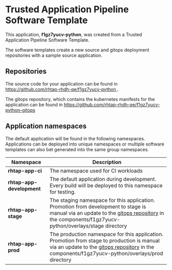 # Trusted Application Pipeline Software Template

This application, **f1gz7yucv-python**, was created from a Trusted Application Pipeline Software Template.

The software templates create a new source and gitops deployment repositories with a sample source application. 

## Repositories

The source code for your application can be found in [https://github.com/rhtap-rhdh-qe/f1gz7yucv-python ](https://github.com/rhtap-rhdh-qe/f1gz7yucv-python ).
 
The gitops repository, which contains the kubernetes manifests for the application can be found in 
[https://github.com/rhtap-rhdh-qe/f1gz7yucv-python-gitops ](https://github.com/rhtap-rhdh-qe/f1gz7yucv-python-gitops ) 

## Application namespaces 

The default application will be found in the following namespaces. Applications can be deployed into unique namespaces or multiple software templates can also bet generated into the same group namespaces.  

|  Namespace   |  Description   |  
| -------- | -------- |
| **rhtap-app-ci** | The namespace used for CI workloads |
| **rhtap-app-development** | The default application during development. Every build will be deployed to this namespace for testing. |
| **rhtap-app-stage** | The staging namespace for this application. Promotion from development to stage is manual via an update to the [gitops repository](https://github.com/rhtap-rhdh-qe/f1gz7yucv-python-gitops ) in the components/f1gz7yucv-python/overlays/stage directory |
| **rhtap-app-prod** | The production namespace for this application. Promotion from stage to production is manual via an update to the [gitops repository](https://github.com/rhtap-rhdh-qe/f1gz7yucv-python-gitops ) in the components/f1gz7yucv-python/overlays/prod directory |